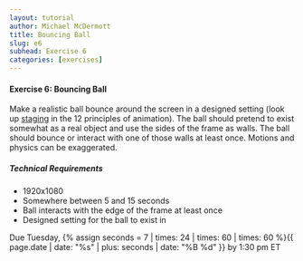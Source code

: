 ```yaml
---
layout: tutorial
author: Michael McDermott
title: Bouncing Ball
slug: e6
subhead: Exercise 6
categories: [exercises]
---
```

#### Exercise 6: Bouncing Ball
Make a realistic ball bounce around the screen in a designed setting (look up [staging](https://www.youtube.com/watch?v=uDqjIdI4bF4&t=254s) in the 12 principles of animation). The ball should pretend to exist somewhat as a real object and use the sides of the frame as walls. The ball should bounce or interact with one of those walls at least once. Motions and physics can be exaggerated.


##### Technical Requirements
* 1920x1080
* Somewhere between 5 and 15 seconds
* Ball interacts with the edge of the frame at least once
* Designed setting for the ball to exist in

<span class="due">Due Tuesday, {% assign seconds = 7 | times: 24 | times: 60 | times: 60 %}{{ page.date | date: "%s" | plus: seconds | date: "%B %d" }} by 1:30 pm ET</span>
